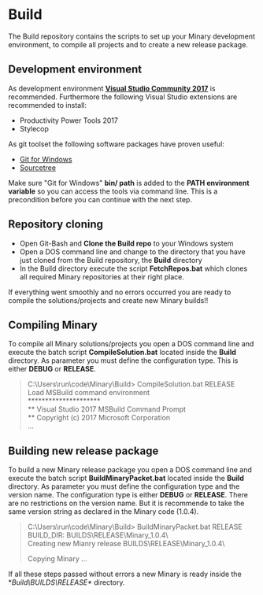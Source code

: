# Build
The Build repository contains the scripts to set up your Minary development environment, to compile all projects and to create a new release package.

## Development environment ##
As development environment [**Visual Studio Community 2017**](https://www.visualstudio.com/downloads/) is recommended. Furthermore the following Visual Studio extensions are recommended to install:
  * Productivity Power Tools 2017
  * Stylecop

As git toolset the following software packages have proven useful:
  * [Git for Windows](https://git-for-windows.github.io/)
  * [Sourcetree](https://www.sourcetreeapp.com/)
  
Make sure "Git for Windows" **bin/ path** is added to the **PATH environment variable** so you can access the tools via command line. This is a precondition before you can continue with the next step.

## Repository cloning ##
  * Open Git-Bash and **Clone the Build repo** to your Windows system
  * Open a DOS command line and change to the directory that you have just cloned from the Build repository, the **Build** directory
  * In the Build directory execute the script **FetchRepos.bat** which clones all required Minary repositories at their right place.

If everything went smoothly and no errors occurred you are ready to compile the solutions/projects and create new Minary builds!!

## Compiling Minary ##
To compile all Minary solutions/projects you open a DOS command line and execute the batch script **CompileSolution.bat** located inside the **Build** directory. As parameter you must define the configuration type. This is either **DEBUG** or **RELEASE**.  
  
> C:\Users\run\code\Minary\Build> CompileSolution.bat RELEASE  
> Load MSBuild command environment  
> &ast;&ast;&ast;&ast;&ast;&ast;&ast;&ast;&ast;&ast;&ast;&ast;&ast;&ast;&ast;&ast;&ast;&ast;&ast;&ast;&ast;  
> &ast;&ast; Visual Studio 2017 MSBuild Command Prompt  
> &ast;&ast; Copyright (c) 2017 Microsoft Corporation  
> ...  

## Building new release package ##
To build a new Minary release package you open a DOS command line and execute the batch script **BuildMinaryPacket.bat** located inside the **Build** directory. As parameter you must define the configuration type and the version name. The configuration type is either **DEBUG** or **RELEASE**. There are no restrictions on the version name. But it is recommende to take the same version string as declared in the Minary code (1.0.4).


> C:\Users\run\code\Minary\Build> BuildMinaryPacket.bat RELEASE  
> BUILD_DIR: BUILDS\RELEASE\Minary_1.0.4\  
> Creating new Mianry release BUILDS\RELEASE\Minary_1.0.4\  
>  
> Copying Minary ...  

If all these steps passed without errors a new Minary is ready inside the **Build\BUILDS\RELEASE\** directory.
